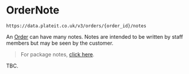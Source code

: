 # OrderNote

`https://data.plateit.co.uk/v3/orders/{order_id}/notes`

An [Order](/objects/order.md) can have many notes. Notes are intended to be written by staff members but may be seen by the customer.

> For package notes, [click here](/objects/order-package-note.md).

TBC.